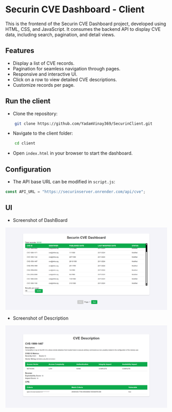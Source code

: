 # Securin CVE Dashboard - Client

This is the frontend of the Securin CVE Dashboard project, developed using HTML, CSS, and JavaScript. It consumes the backend API to display CVE data, including search, pagination, and detail views.

## Features

- Display a list of CVE records.
- Pagination for seamless navigation through pages.
- Responsive and interactive UI.
- Click on a row to view detailed CVE descriptions.
- Customize records per page.

## Run the client

- Clone the repository:

```bash
    git clone https://github.com/YadamVinay369/SecurinClient.git
```

- Navigate to the client folder:

```bash
    cd client
```

- Open `index.html` in your browser to start the dashboard.

## Configuration

- The API base URL can be modified in `script.js`:

```javascript
const API_URL = "https://securinserver.onrender.com/api/cve";
```

## UI

- Screenshot of DashBoard

![Alt text](./assets/Dashboard.png)

- Screenshot of Description

![Alt text](./assets/Description.png)
